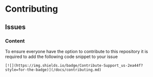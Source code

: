 # Contributing

## Issues

### Content

To ensure everyone have the option to contribute to this repository it is required to add the following code snippet to your issue

```
[![](https://img.shields.io/badge/Contribute-Support_us-2ea44f?style=for-the-badge)](/docs/contributing.md)
```